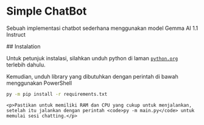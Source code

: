 # Simple ChatBot
<div>
    <p>Sebuah implementasi chatbot sederhana menggunakan model Gemma AI 1.1 Instruct</p>
</div>
## Instalation
<div>
    <p>Untuk petunjuk instalasi, silahkan unduh python di laman <a href="https://python.org"><code>python.org</code></a> terlebih dahulu.</p>
    <p>Kemudian, unduh library yang dibutuhkan dengan perintah di bawah menggunakan PowerShell</p>

```sh
py -m pip install -r requirements.txt
```

    <p>Pastikan untuk memiliki RAM dan CPU yang cukup untuk menjalankan, setelah itu jalankan dengan perintah <code>py -m main.py</code> untuk memulai sesi chatting.</p>
</div>